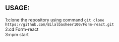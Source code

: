 USAGE:
------
1:clone the repository using command ```git clone https://github.com/Bilalbasheer100/Form-react.git```<br>
2:cd Form-react<br>
3:npm start
